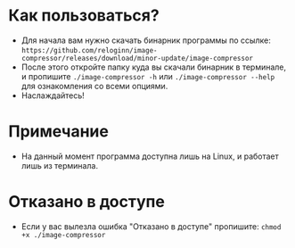 # Как пользоваться?
- Для начала вам нужно скачать бинарник программы по ссылке: ```https://github.com/reloginn/image-compressor/releases/download/minor-update/image-compressor```
- После этого откройте папку куда вы скачали бинарник в терминале, и пропишите ```./image-compressor -h``` или ```./image-compressor --help``` для ознакомления со всеми опциями.
- Наслаждайтесь!
# Примечание
- На данный момент программа доступна лишь на Linux, и работает лишь из терминала.
# Отказано в доступе
- Если у вас вылезла ошибка "Отказано в доступе" пропишите: ```chmod +x ./image-compressor```
